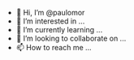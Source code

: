 - 👋 Hi, I’m @paulomor
- 👀 I’m interested in ...
- 🌱 I’m currently learning ...
- 💞️ I’m looking to collaborate on ...
- 📫 How to reach me ...

<!---
paulomor/paulomor is a ✨ special ✨ repository because its `README.md` (this file) appears on your GitHub profile.
You can click the Preview link to take a look at your changes.
--->
